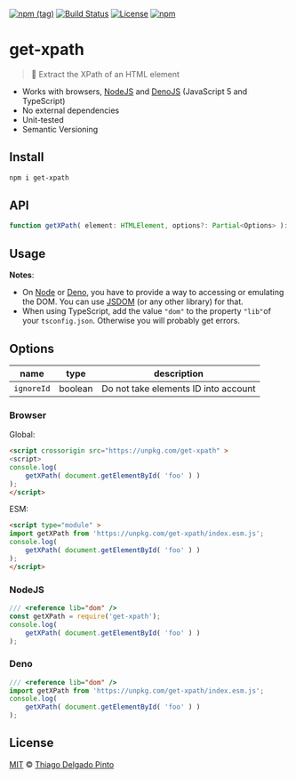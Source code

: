 [![npm (tag)](https://img.shields.io/npm/v/get-xpath?color=green&label=NPM&style=for-the-badge)](https://github.com/thiagodp/get-xpath/releases)
[![Build Status](https://img.shields.io/github/workflow/status/thiagodp/get-xpath/test?style=for-the-badge&color=green)](https://github.com/thiagodp/get-xpath/actions)
[![License](https://img.shields.io/npm/l/get-xpath.svg?style=for-the-badge&color=green)](https://github.com/thiagodp/get-xpath/blob/master/LICENSE.txt)
[![npm](https://img.shields.io/npm/dt/get-xpath?style=for-the-badge&color=green)](https://www.npmjs.com/package/get-xpath)

# get-xpath

> 📑 Extract the XPath of an HTML element

- Works with browsers, [NodeJS](https://nodejs.org/) and [DenoJS](https://deno.land/) (JavaScript 5 and TypeScript)
- No external dependencies
- Unit-tested
- Semantic Versioning

## Install

```bash
npm i get-xpath
```

## API

```typescript
function getXPath( element: HTMLElement, options?: Partial<Options> ): string;
```

## Usage

**Notes**:
- On [Node](https://nodejs.org/) or [Deno](https://deno.land/), you have to provide a way to accessing or emulating the DOM.
You can use [JSDOM](https://github.com/jsdom/jsdom) (or any other library) for that.
- When using TypeScript, add the value `"dom"` to the property `"lib"`of your `tsconfig.json`. Otherwise you will probably get errors.

## Options

| name       | type    | description                          |
|------------|---------|--------------------------------------|
| `ignoreId` | boolean | Do not take elements ID into account |


### Browser

Global:
```html
<script crossorigin src="https://unpkg.com/get-xpath" >
<script>
console.log(
    getXPath( document.getElementById( 'foo' ) )
);
</script>
```

ESM:
```html
<script type="module" >
import getXPath from 'https://unpkg.com/get-xpath/index.esm.js';
console.log(
    getXPath( document.getElementById( 'foo' ) )
);
</script>
```

### NodeJS

```javascript
/// <reference lib="dom" />
const getXPath = require('get-xpath');
console.log(
    getXPath( document.getElementById( 'foo' ) )
);
```

### Deno

```typescript
/// <reference lib="dom" />
import getXPath from 'https://unpkg.com/get-xpath/index.esm.js';
console.log(
    getXPath( document.getElementById( 'foo' ) )
);
```

## License

[MIT](LICENSE.txt) © [Thiago Delgado Pinto](https://github.com/thiagodp)
